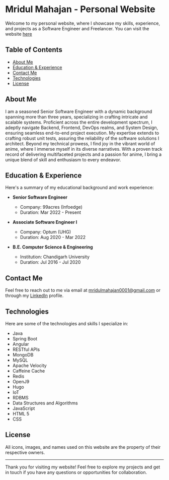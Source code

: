 # Mridul Mahajan - Personal Website

Welcome to my personal website, where I showcase my skills, experience, and projects as a Software Engineer and Freelancer. You can visit the website [here](https://mridulmahajan.com)

## Table of Contents

- [About Me](#about-me)
- [Education & Experience](#education--experience)
- [Contact Me](#contact-me)
- [Technologies](#technologies)
- [License](#license)

## About Me

I am a seasoned Senior Software Engineer with a dynamic background spanning more than three years, specializing in crafting intricate and scalable systems. Proficient across the entire development spectrum, I adeptly navigate Backend, Frontend, DevOps realms, and System Design, ensuring seamless end-to-end project execution. My expertise extends to crafting robust unit tests, assuring the reliability of the software solutions I architect. Beyond my technical prowess, I find joy in the vibrant world of anime, where I immerse myself in its diverse narratives. With a proven track record of delivering multifaceted projects and a passion for anime, I bring a unique blend of skill and enthusiasm to every endeavor.


## Education & Experience

Here's a summary of my educational background and work experience:

- **Senior Software Engineer**
  - Company: 99acres (Infoedge)
  - Duration: Mar 2022 - Present

- **Associate Software Engineer I**
  - Company: Optum (UHG)
  - Duration: Aug 2020 - Mar 2022

- **B.E. Computer Science & Engineering**
  - Institution: Chandigarh University
  - Duration: Jul 2016 - Jul 2020

## Contact Me

Feel free to reach out to me via email at [mridulmahajan0001@gmail.com](mailto:mridulmahajan0001@gmail.com) or through my [LinkedIn](https://www.linkedin.com/in/mridul0001/) profile. 

## Technologies

Here are some of the technologies and skills I specialize in:

- Java
- Spring Boot
- Angular
- RESTful APIs
- MongoDB
- MySQL
- Apache Velocity
- Caffeine Cache
- Redis
- OpenJ9
- Hugo
- IoT
- RDBMS
- Data Structures and Algorithms
- JavaScript
- HTML 5
- CSS

## License

All icons, images, and names used on this website are the property of their respective owners.

---

Thank you for visiting my website! Feel free to explore my projects and get in touch if you have any questions or opportunities for collaboration.
